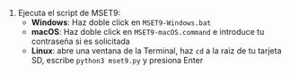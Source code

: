 1. Ejecuta el script de MSET9:
   - **Windows**: Haz doble click en `MSET9-Windows.bat`
   - **macOS**: Haz doble click en `MSET9-macOS.command` e introduce tu contraseña si es solicitada
   - **Linux**: abre una ventana de la Terminal, haz `cd` a la raiz de tu tarjeta SD, escribe `python3 mset9.py` y presiona Enter